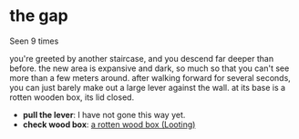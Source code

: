 # the gap

Seen 9 times

you're greeted by another staircase, and you descend far deeper than before. the new area is expansive and dark, so much so that you can't see more than a few meters around. after walking forward for several seconds, you can just barely make out a large lever against the wall. at its base is a rotten wooden box, its lid closed.

- **pull the lever**: I have not gone this way yet.
- **check wood box**: [a rotten wood box (Looting)](a-rotten-wood-box--Looting--kzyjbi.md)
